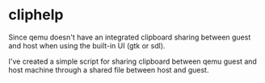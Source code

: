 # cliphelp

Since qemu doesn't have an integrated clipboard sharing between guest and host when using
the built-in UI (gtk or sdl).

I've created a simple script for sharing clipboard between qemu guest and host machine through
a shared file between host and guest.

